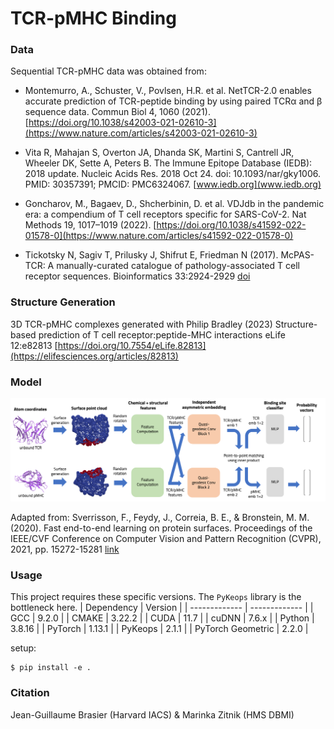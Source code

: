 # TCR-pMHC Binding


### Data

Sequential TCR-pMHC data was obtained from:
 - Montemurro, A., Schuster, V., Povlsen, H.R. et al. NetTCR-2.0 enables accurate prediction of TCR-peptide binding by using paired TCRα and β sequence data. Commun Biol 4, 1060 (2021). [https://doi.org/10.1038/s42003-021-02610-3](https://www.nature.com/articles/s42003-021-02610-3)

 - Vita R, Mahajan S, Overton JA, Dhanda SK, Martini S, Cantrell JR, Wheeler DK, Sette A, Peters B. The Immune Epitope Database (IEDB): 2018 update. Nucleic Acids Res. 2018 Oct 24. doi: 10.1093/nar/gky1006. PMID: 30357391; PMCID: PMC6324067. [www.iedb.org](www.iedb.org)

 - Goncharov, M., Bagaev, D., Shcherbinin, D. et al. VDJdb in the pandemic era: a compendium of T cell receptors specific for SARS-CoV-2. Nat Methods 19, 1017–1019 (2022). [https://doi.org/10.1038/s41592-022-01578-0](https://www.nature.com/articles/s41592-022-01578-0)

 - Tickotsky N, Sagiv T, Prilusky J, Shifrut E, Friedman N (2017). McPAS-TCR: A manually-curated catalogue of pathology-associated T cell receptor sequences. Bioinformatics 33:2924-2929 [doi](http://friedmanlab.weizmann.ac.il/McPAS-TCR/)

### Structure Generation

3D TCR-pMHC complexes generated with Philip Bradley (2023) Structure-based prediction of T cell receptor:peptide-MHC interactions eLife 12:e82813
[https://doi.org/10.7554/eLife.82813](https://elifesciences.org/articles/82813)


### Model

![model](imgs/model.jpg)


Adapted from: Sverrisson, F., Feydy, J., Correia, B. E., & Bronstein, M. M. (2020). Fast end-to-end learning on protein surfaces. Proceedings of the IEEE/CVF Conference on Computer Vision and Pattern Recognition (CVPR), 2021, pp. 15272-15281
[link](https://openaccess.thecvf.com/content/CVPR2021/html/Sverrisson_Fast_End-to-End_Learning_on_Protein_Surfaces_CVPR_2021_paper.html)



### Usage
This project requires these specific versions. The `PyKeops` library is the bottleneck here. 
| Dependency | Version |
| ------------- | ------------- |
| GCC  | 9.2.0 |
| CMAKE | 3.22.2 |
| CUDA |  11.7 |
| cuDNN  | 7.6.x |
| Python | 3.8.16 |
| PyTorch | 1.13.1 |
| PyKeops | 2.1.1 |
| PyTorch Geometric | 2.2.0 |

setup:
```
$ pip install -e .
```


### Citation

Jean-Guillaume Brasier (Harvard IACS) & Marinka Zitnik (HMS DBMI)



